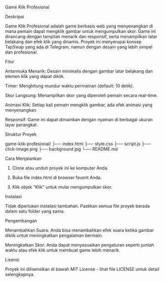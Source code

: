 Game Klik Profesional

Deskripsi

Game Klik Profesional adalah game berbasis web yang menyenangkan di mana pemain dapat mengklik gambar untuk mengumpulkan skor. Game ini dirancang dengan tampilan menarik dan responsif, serta menampilkan latar belakang dan efek klik yang dinamis. Proyek ini menyerupai konsep TapSwap yang ada di Telegram, namun dengan desain yang lebih simpel dan profesional.

Fitur

Antarmuka Menarik: Desain minimalis dengan gambar latar belakang dan elemen klik yang dapat diklik.

Timer: Menghitung mundur waktu permainan (default: 10 detik).

Skor Langsung: Menampilkan skor yang diperoleh pemain secara real-time.

Animasi Klik: Setiap kali pemain mengklik gambar, ada efek animasi yang menyenangkan.

Responsif: Game ini dapat dimainkan dengan nyaman di berbagai ukuran layar perangkat.


Struktur Proyek

game-klik-profesional/
├── index.html
├── style.css
├── script.js
├── click-image.png
├── background.jpg
└── README.md

Cara Menjalankan

1. Clone atau unduh proyek ini ke komputer Anda.


2. Buka file index.html di browser favorit Anda.


3. Klik objek "Klik" untuk mulai mengumpulkan skor.



Instalasi

Tidak diperlukan instalasi tambahan. Pastikan semua file proyek berada dalam satu folder yang sama.

Pengembangan

Menambahkan Suara: Anda bisa menambahkan efek suara ketika gambar diklik untuk meningkatkan pengalaman bermain.

Meningkatkan Skor: Anda dapat menyesuaikan pengaturan seperti jumlah waktu atau efek klik untuk membuat game lebih menarik.


Lisensi

Proyek ini dilisensikan di bawah MIT License - lihat file LICENSE untuk detail selengkapnya.
